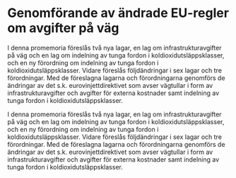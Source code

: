 # Genomförande av ändrade EU-regler om avgifter på väg

I denna promemoria föreslås två nya lagar, en lag om infrastrukturavgifter på väg och en lag om indelning av tunga fordon i koldioxidutsläppsklasser, och en ny förordning om indelning av tunga fordon i koldioxidutsläppsklasser. Vidare föreslås följdändringar i sex lagar och tre förordningar. Med de föreslagna lagarna och förordningarna genomförs de ändringar av det s.k. eurovinjettdirektivet som avser vägtullar i form av infrastrukturavgifter och avgifter för externa kostnader samt indelning av tunga fordon i koldioxidutsläppsklasser.

I denna promemoria föreslås två nya lagar, en lag om infrastrukturavgifter på väg och en lag om indelning av tunga fordon i koldioxidutsläppsklasser, och en ny förordning om indelning av tunga fordon i koldioxidutsläppsklasser. Vidare föreslås följdändringar i sex lagar och tre förordningar. Med de föreslagna lagarna och förordningarna genomförs de ändringar av det s.k. eurovinjettdirektivet som avser vägtullar i form av infrastrukturavgifter och avgifter för externa kostnader samt indelning av tunga fordon i koldioxidutsläppsklasser.
